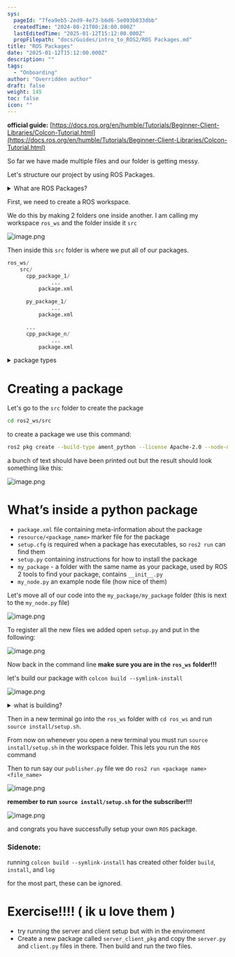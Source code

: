 ```yaml
---
sys:
  pageId: "7fea9eb5-2ed9-4e73-b6d6-5e093b833dbb"
  createdTime: "2024-08-21T00:28:00.000Z"
  lastEditedTime: "2025-01-12T15:12:00.000Z"
  propFilepath: "docs/Guides/intro_to_ROS2/ROS Packages.md"
title: "ROS Packages"
date: "2025-01-12T15:12:00.000Z"
description: ""
tags:
  - "Onboarding"
author: "Overridden author"
draft: false
weight: 145
toc: false
icon: ""
---
```


**official guide:** [https://docs.ros.org/en/humble/Tutorials/Beginner-Client-Libraries/Colcon-Tutorial.html](https://docs.ros.org/en/humble/Tutorials/Beginner-Client-Libraries/Colcon-Tutorial.html)

So far we have made multiple files and our folder is getting messy.

Let's structure our project by using ROS Packages.

<details>

<summary>What are ROS Packages?</summary>

ROS Packages are, as the name implies, packages of code that are highly sharable between ROS developers.

They consist of a folder, `package.xml` file, and source code

```python
      cpp_package_1/
		      ... imagine much code files here ..
          package.xml
```

</details>

First, we need to create a ROS workspace.

We do this by making 2 folders one inside another. I am calling my workspace `ros_ws` and the folder inside it `src`

![image.png](https://prod-files-secure.s3.us-west-2.amazonaws.com/d518164a-d88e-44d1-a4ee-3adb3bd8bce0/70706947-fd18-4537-a67b-e12946812d31/image.png?X-Amz-Algorithm=AWS4-HMAC-SHA256&X-Amz-Content-Sha256=UNSIGNED-PAYLOAD&X-Amz-Credential=ASIAZI2LB466QIWWACQX%2F20250613%2Fus-west-2%2Fs3%2Faws4_request&X-Amz-Date=20250613T121610Z&X-Amz-Expires=3600&X-Amz-Security-Token=IQoJb3JpZ2luX2VjECwaCXVzLXdlc3QtMiJIMEYCIQCymsrP6xCpegZTjAsnkJDEksnfozVJwCloahWKpGNSjwIhALOLBjrkW%2Ftu005swDSrTdsUHyFPG74OeU%2BPiok5xMqEKv8DCBUQABoMNjM3NDIzMTgzODA1Igx98i5DW%2BNq1kvyS44q3APYFwsaRQKdAlPVxA1YUlhbDZM1j7mRgn2751blr1Q6EaxxK9jmKRqR1IOO0%2FSA%2B0AB1d70etNm8kPq4ldcsBAl60L1M2ZfYNB%2BJW6bkyoy6K7%2FbByCsqlHjAGglVa6wQqYehOnLFu2Oqwdp4dSG10TqupJyseeujobCfzGHnVXjF8%2B7ur6RKSzRBv6CFZmv84QsTl%2B7EOfvS1numwZOY2rrkUE2ztDyV75mWLUZCZ7%2FYrsmeofj%2BbtS68uXqS%2FzvTEd88UAXTtYh%2FHgt3zOvN2pL1yYKQtW8ZxbiGSAeUVetnZQTyQ0Qb41shgicgBqAn7n%2FUJ%2BQGiq44P8cKilQr2eC6%2BxylfNyyjMm97oeSYqG1buCIehCTvL0zh0BlYIXXmCqCpzKcjdeBFRpF01EKSi3LZLuKUhHuU5ZBQvtfnb8wVCgaGFPKsZoNvVCNIa44GA%2Bils%2FPNFNeBW6Mnnwx%2BGH0oV1L4k8OmgFhtuUxLcAZKI2tkIQehH6X3ddJEe4n5XnRBH5fmjpiU7WQVXi95fv%2FvZQJxEsf6sgawGj1WANpGdgaMt8nybJnr5%2FVfCoohVx404JKsE9i%2FllYP5wmlG9m89%2F2uOQELkugiuRu%2FrRQoTfKSuBKOuTOSOjDDqbDCBjqkAf5QnZhJueAaHwqPQeI8RkB51lsTQmIcPcHkpxExQYDASuV8Ac%2FikidWQHc6%2BfhmR80%2FFghnnpXT49a16q%2FmxcSZIHiqKFHzMSG%2B5YgcuXspjOdYlaHmhSxC3AmHv3Q0rWNJhMl6TcHDuTx26J2vghG3cuF2rtJhalMvtoduXWmEyScb1HcactwO%2Bje38%2FX6MoVL5IOE5gecYIcpCewuz9Lqycbx&X-Amz-Signature=5ebe062d1cf0ddbf1a95ceb6be00b6465c7f9cd34948992c96302a44c6390d42&X-Amz-SignedHeaders=host&x-amz-checksum-mode=ENABLED&x-id=GetObject)

Then inside this `src` folder is where we put all of our packages.

```python
ros_ws/
    src/
      cpp_package_1/
		      ...
          package.xml

      py_package_1/
		      ...
          package.xml

      ...
      cpp_package_n/
		      ...
          package.xml

```

<details>

<summary>package types</summary>

packages can be either `C++` or python.

the intern file structure is different for each but for this guide we will stick to creating python packages

</details>

# Creating a package

Let's go to the `src` folder to create the package

```bash
cd ros2_ws/src
```

to create a package we use this command:

```bash
ros2 pkg create --build-type ament_python --license Apache-2.0 --node-name my_node my_package
```

a bunch of text should have been printed out but the result should look something like this:

![image.png](https://prod-files-secure.s3.us-west-2.amazonaws.com/d518164a-d88e-44d1-a4ee-3adb3bd8bce0/e6cf1e3f-8512-4a3e-b131-079f800bf3e8/image.png?X-Amz-Algorithm=AWS4-HMAC-SHA256&X-Amz-Content-Sha256=UNSIGNED-PAYLOAD&X-Amz-Credential=ASIAZI2LB466QIWWACQX%2F20250613%2Fus-west-2%2Fs3%2Faws4_request&X-Amz-Date=20250613T121610Z&X-Amz-Expires=3600&X-Amz-Security-Token=IQoJb3JpZ2luX2VjECwaCXVzLXdlc3QtMiJIMEYCIQCymsrP6xCpegZTjAsnkJDEksnfozVJwCloahWKpGNSjwIhALOLBjrkW%2Ftu005swDSrTdsUHyFPG74OeU%2BPiok5xMqEKv8DCBUQABoMNjM3NDIzMTgzODA1Igx98i5DW%2BNq1kvyS44q3APYFwsaRQKdAlPVxA1YUlhbDZM1j7mRgn2751blr1Q6EaxxK9jmKRqR1IOO0%2FSA%2B0AB1d70etNm8kPq4ldcsBAl60L1M2ZfYNB%2BJW6bkyoy6K7%2FbByCsqlHjAGglVa6wQqYehOnLFu2Oqwdp4dSG10TqupJyseeujobCfzGHnVXjF8%2B7ur6RKSzRBv6CFZmv84QsTl%2B7EOfvS1numwZOY2rrkUE2ztDyV75mWLUZCZ7%2FYrsmeofj%2BbtS68uXqS%2FzvTEd88UAXTtYh%2FHgt3zOvN2pL1yYKQtW8ZxbiGSAeUVetnZQTyQ0Qb41shgicgBqAn7n%2FUJ%2BQGiq44P8cKilQr2eC6%2BxylfNyyjMm97oeSYqG1buCIehCTvL0zh0BlYIXXmCqCpzKcjdeBFRpF01EKSi3LZLuKUhHuU5ZBQvtfnb8wVCgaGFPKsZoNvVCNIa44GA%2Bils%2FPNFNeBW6Mnnwx%2BGH0oV1L4k8OmgFhtuUxLcAZKI2tkIQehH6X3ddJEe4n5XnRBH5fmjpiU7WQVXi95fv%2FvZQJxEsf6sgawGj1WANpGdgaMt8nybJnr5%2FVfCoohVx404JKsE9i%2FllYP5wmlG9m89%2F2uOQELkugiuRu%2FrRQoTfKSuBKOuTOSOjDDqbDCBjqkAf5QnZhJueAaHwqPQeI8RkB51lsTQmIcPcHkpxExQYDASuV8Ac%2FikidWQHc6%2BfhmR80%2FFghnnpXT49a16q%2FmxcSZIHiqKFHzMSG%2B5YgcuXspjOdYlaHmhSxC3AmHv3Q0rWNJhMl6TcHDuTx26J2vghG3cuF2rtJhalMvtoduXWmEyScb1HcactwO%2Bje38%2FX6MoVL5IOE5gecYIcpCewuz9Lqycbx&X-Amz-Signature=c4af311e664c0e565cdf71279592f9b223684f2a549556893b0a213d3c601aa7&X-Amz-SignedHeaders=host&x-amz-checksum-mode=ENABLED&x-id=GetObject)

# What’s inside a python package

- `package.xml` file containing meta-information about the package
- `resource/<package_name>` marker file for the package
- `setup.cfg` is required when a package has executables, so `ros2 run` can find them
- `setup.py` containing instructions for how to install the package
- `my_package` - a folder with the same name as your package, used by ROS 2 tools to find your package, contains `__init__.py`
- `my_node.py` an example node file (how nice of them)

Let's move all of our code into the `my_package/my_package` folder (this is next to the `my_node.py` file)

![image.png](https://prod-files-secure.s3.us-west-2.amazonaws.com/d518164a-d88e-44d1-a4ee-3adb3bd8bce0/9ce58f11-0da9-4d3e-b86d-506a9685d378/image.png?X-Amz-Algorithm=AWS4-HMAC-SHA256&X-Amz-Content-Sha256=UNSIGNED-PAYLOAD&X-Amz-Credential=ASIAZI2LB466QIWWACQX%2F20250613%2Fus-west-2%2Fs3%2Faws4_request&X-Amz-Date=20250613T121610Z&X-Amz-Expires=3600&X-Amz-Security-Token=IQoJb3JpZ2luX2VjECwaCXVzLXdlc3QtMiJIMEYCIQCymsrP6xCpegZTjAsnkJDEksnfozVJwCloahWKpGNSjwIhALOLBjrkW%2Ftu005swDSrTdsUHyFPG74OeU%2BPiok5xMqEKv8DCBUQABoMNjM3NDIzMTgzODA1Igx98i5DW%2BNq1kvyS44q3APYFwsaRQKdAlPVxA1YUlhbDZM1j7mRgn2751blr1Q6EaxxK9jmKRqR1IOO0%2FSA%2B0AB1d70etNm8kPq4ldcsBAl60L1M2ZfYNB%2BJW6bkyoy6K7%2FbByCsqlHjAGglVa6wQqYehOnLFu2Oqwdp4dSG10TqupJyseeujobCfzGHnVXjF8%2B7ur6RKSzRBv6CFZmv84QsTl%2B7EOfvS1numwZOY2rrkUE2ztDyV75mWLUZCZ7%2FYrsmeofj%2BbtS68uXqS%2FzvTEd88UAXTtYh%2FHgt3zOvN2pL1yYKQtW8ZxbiGSAeUVetnZQTyQ0Qb41shgicgBqAn7n%2FUJ%2BQGiq44P8cKilQr2eC6%2BxylfNyyjMm97oeSYqG1buCIehCTvL0zh0BlYIXXmCqCpzKcjdeBFRpF01EKSi3LZLuKUhHuU5ZBQvtfnb8wVCgaGFPKsZoNvVCNIa44GA%2Bils%2FPNFNeBW6Mnnwx%2BGH0oV1L4k8OmgFhtuUxLcAZKI2tkIQehH6X3ddJEe4n5XnRBH5fmjpiU7WQVXi95fv%2FvZQJxEsf6sgawGj1WANpGdgaMt8nybJnr5%2FVfCoohVx404JKsE9i%2FllYP5wmlG9m89%2F2uOQELkugiuRu%2FrRQoTfKSuBKOuTOSOjDDqbDCBjqkAf5QnZhJueAaHwqPQeI8RkB51lsTQmIcPcHkpxExQYDASuV8Ac%2FikidWQHc6%2BfhmR80%2FFghnnpXT49a16q%2FmxcSZIHiqKFHzMSG%2B5YgcuXspjOdYlaHmhSxC3AmHv3Q0rWNJhMl6TcHDuTx26J2vghG3cuF2rtJhalMvtoduXWmEyScb1HcactwO%2Bje38%2FX6MoVL5IOE5gecYIcpCewuz9Lqycbx&X-Amz-Signature=6b4eb5c9c25eaf3a12d7f1a4bebc860460755f654fe3564f6a8c1d593a745a31&X-Amz-SignedHeaders=host&x-amz-checksum-mode=ENABLED&x-id=GetObject)

To register all the new files we added open `setup.py` and put in the following:

![image.png](https://prod-files-secure.s3.us-west-2.amazonaws.com/d518164a-d88e-44d1-a4ee-3adb3bd8bce0/1cd7c262-4cae-4496-9d75-c178537d24a2/image.png?X-Amz-Algorithm=AWS4-HMAC-SHA256&X-Amz-Content-Sha256=UNSIGNED-PAYLOAD&X-Amz-Credential=ASIAZI2LB466QIWWACQX%2F20250613%2Fus-west-2%2Fs3%2Faws4_request&X-Amz-Date=20250613T121610Z&X-Amz-Expires=3600&X-Amz-Security-Token=IQoJb3JpZ2luX2VjECwaCXVzLXdlc3QtMiJIMEYCIQCymsrP6xCpegZTjAsnkJDEksnfozVJwCloahWKpGNSjwIhALOLBjrkW%2Ftu005swDSrTdsUHyFPG74OeU%2BPiok5xMqEKv8DCBUQABoMNjM3NDIzMTgzODA1Igx98i5DW%2BNq1kvyS44q3APYFwsaRQKdAlPVxA1YUlhbDZM1j7mRgn2751blr1Q6EaxxK9jmKRqR1IOO0%2FSA%2B0AB1d70etNm8kPq4ldcsBAl60L1M2ZfYNB%2BJW6bkyoy6K7%2FbByCsqlHjAGglVa6wQqYehOnLFu2Oqwdp4dSG10TqupJyseeujobCfzGHnVXjF8%2B7ur6RKSzRBv6CFZmv84QsTl%2B7EOfvS1numwZOY2rrkUE2ztDyV75mWLUZCZ7%2FYrsmeofj%2BbtS68uXqS%2FzvTEd88UAXTtYh%2FHgt3zOvN2pL1yYKQtW8ZxbiGSAeUVetnZQTyQ0Qb41shgicgBqAn7n%2FUJ%2BQGiq44P8cKilQr2eC6%2BxylfNyyjMm97oeSYqG1buCIehCTvL0zh0BlYIXXmCqCpzKcjdeBFRpF01EKSi3LZLuKUhHuU5ZBQvtfnb8wVCgaGFPKsZoNvVCNIa44GA%2Bils%2FPNFNeBW6Mnnwx%2BGH0oV1L4k8OmgFhtuUxLcAZKI2tkIQehH6X3ddJEe4n5XnRBH5fmjpiU7WQVXi95fv%2FvZQJxEsf6sgawGj1WANpGdgaMt8nybJnr5%2FVfCoohVx404JKsE9i%2FllYP5wmlG9m89%2F2uOQELkugiuRu%2FrRQoTfKSuBKOuTOSOjDDqbDCBjqkAf5QnZhJueAaHwqPQeI8RkB51lsTQmIcPcHkpxExQYDASuV8Ac%2FikidWQHc6%2BfhmR80%2FFghnnpXT49a16q%2FmxcSZIHiqKFHzMSG%2B5YgcuXspjOdYlaHmhSxC3AmHv3Q0rWNJhMl6TcHDuTx26J2vghG3cuF2rtJhalMvtoduXWmEyScb1HcactwO%2Bje38%2FX6MoVL5IOE5gecYIcpCewuz9Lqycbx&X-Amz-Signature=44f21527d7557ef58689b69285997faa72eacc955194984aee516d2555da83ba&X-Amz-SignedHeaders=host&x-amz-checksum-mode=ENABLED&x-id=GetObject)

Now back in the command line **make sure you are in the** **`ros_ws`** **folder!!!**

let's build our package with `colcon build --symlink-install`

![image.png](https://prod-files-secure.s3.us-west-2.amazonaws.com/d518164a-d88e-44d1-a4ee-3adb3bd8bce0/2f2a0d27-b173-48fd-b189-5f5c0ce65619/image.png?X-Amz-Algorithm=AWS4-HMAC-SHA256&X-Amz-Content-Sha256=UNSIGNED-PAYLOAD&X-Amz-Credential=ASIAZI2LB466QIWWACQX%2F20250613%2Fus-west-2%2Fs3%2Faws4_request&X-Amz-Date=20250613T121610Z&X-Amz-Expires=3600&X-Amz-Security-Token=IQoJb3JpZ2luX2VjECwaCXVzLXdlc3QtMiJIMEYCIQCymsrP6xCpegZTjAsnkJDEksnfozVJwCloahWKpGNSjwIhALOLBjrkW%2Ftu005swDSrTdsUHyFPG74OeU%2BPiok5xMqEKv8DCBUQABoMNjM3NDIzMTgzODA1Igx98i5DW%2BNq1kvyS44q3APYFwsaRQKdAlPVxA1YUlhbDZM1j7mRgn2751blr1Q6EaxxK9jmKRqR1IOO0%2FSA%2B0AB1d70etNm8kPq4ldcsBAl60L1M2ZfYNB%2BJW6bkyoy6K7%2FbByCsqlHjAGglVa6wQqYehOnLFu2Oqwdp4dSG10TqupJyseeujobCfzGHnVXjF8%2B7ur6RKSzRBv6CFZmv84QsTl%2B7EOfvS1numwZOY2rrkUE2ztDyV75mWLUZCZ7%2FYrsmeofj%2BbtS68uXqS%2FzvTEd88UAXTtYh%2FHgt3zOvN2pL1yYKQtW8ZxbiGSAeUVetnZQTyQ0Qb41shgicgBqAn7n%2FUJ%2BQGiq44P8cKilQr2eC6%2BxylfNyyjMm97oeSYqG1buCIehCTvL0zh0BlYIXXmCqCpzKcjdeBFRpF01EKSi3LZLuKUhHuU5ZBQvtfnb8wVCgaGFPKsZoNvVCNIa44GA%2Bils%2FPNFNeBW6Mnnwx%2BGH0oV1L4k8OmgFhtuUxLcAZKI2tkIQehH6X3ddJEe4n5XnRBH5fmjpiU7WQVXi95fv%2FvZQJxEsf6sgawGj1WANpGdgaMt8nybJnr5%2FVfCoohVx404JKsE9i%2FllYP5wmlG9m89%2F2uOQELkugiuRu%2FrRQoTfKSuBKOuTOSOjDDqbDCBjqkAf5QnZhJueAaHwqPQeI8RkB51lsTQmIcPcHkpxExQYDASuV8Ac%2FikidWQHc6%2BfhmR80%2FFghnnpXT49a16q%2FmxcSZIHiqKFHzMSG%2B5YgcuXspjOdYlaHmhSxC3AmHv3Q0rWNJhMl6TcHDuTx26J2vghG3cuF2rtJhalMvtoduXWmEyScb1HcactwO%2Bje38%2FX6MoVL5IOE5gecYIcpCewuz9Lqycbx&X-Amz-Signature=8070401d2fc65530136cf2ec7bc67e918a43300568b7213bda89394eac09c154&X-Amz-SignedHeaders=host&x-amz-checksum-mode=ENABLED&x-id=GetObject)

<details>

<summary>what is building?</summary>

if you are a CS major at Rose-Hulman you will learn the answer to this in CSSE132

but TLDR; is it combines all the code files into one program that can be run easily 

</details>

Then in a new terminal go into the `ros_ws` folder with `cd ros_ws` and run `source install/setup.sh`. 

From now on whenever you open a new terminal you must run `source install/setup.sh` in the workspace folder. This lets you run the `ROS` command

Then to run say our `publisher.py` file we do `ros2 run <package name> <file_name>`

![image.png](https://prod-files-secure.s3.us-west-2.amazonaws.com/d518164a-d88e-44d1-a4ee-3adb3bd8bce0/4f4b1219-3a44-4632-aa0a-ce3471699f59/image.png?X-Amz-Algorithm=AWS4-HMAC-SHA256&X-Amz-Content-Sha256=UNSIGNED-PAYLOAD&X-Amz-Credential=ASIAZI2LB466QIWWACQX%2F20250613%2Fus-west-2%2Fs3%2Faws4_request&X-Amz-Date=20250613T121610Z&X-Amz-Expires=3600&X-Amz-Security-Token=IQoJb3JpZ2luX2VjECwaCXVzLXdlc3QtMiJIMEYCIQCymsrP6xCpegZTjAsnkJDEksnfozVJwCloahWKpGNSjwIhALOLBjrkW%2Ftu005swDSrTdsUHyFPG74OeU%2BPiok5xMqEKv8DCBUQABoMNjM3NDIzMTgzODA1Igx98i5DW%2BNq1kvyS44q3APYFwsaRQKdAlPVxA1YUlhbDZM1j7mRgn2751blr1Q6EaxxK9jmKRqR1IOO0%2FSA%2B0AB1d70etNm8kPq4ldcsBAl60L1M2ZfYNB%2BJW6bkyoy6K7%2FbByCsqlHjAGglVa6wQqYehOnLFu2Oqwdp4dSG10TqupJyseeujobCfzGHnVXjF8%2B7ur6RKSzRBv6CFZmv84QsTl%2B7EOfvS1numwZOY2rrkUE2ztDyV75mWLUZCZ7%2FYrsmeofj%2BbtS68uXqS%2FzvTEd88UAXTtYh%2FHgt3zOvN2pL1yYKQtW8ZxbiGSAeUVetnZQTyQ0Qb41shgicgBqAn7n%2FUJ%2BQGiq44P8cKilQr2eC6%2BxylfNyyjMm97oeSYqG1buCIehCTvL0zh0BlYIXXmCqCpzKcjdeBFRpF01EKSi3LZLuKUhHuU5ZBQvtfnb8wVCgaGFPKsZoNvVCNIa44GA%2Bils%2FPNFNeBW6Mnnwx%2BGH0oV1L4k8OmgFhtuUxLcAZKI2tkIQehH6X3ddJEe4n5XnRBH5fmjpiU7WQVXi95fv%2FvZQJxEsf6sgawGj1WANpGdgaMt8nybJnr5%2FVfCoohVx404JKsE9i%2FllYP5wmlG9m89%2F2uOQELkugiuRu%2FrRQoTfKSuBKOuTOSOjDDqbDCBjqkAf5QnZhJueAaHwqPQeI8RkB51lsTQmIcPcHkpxExQYDASuV8Ac%2FikidWQHc6%2BfhmR80%2FFghnnpXT49a16q%2FmxcSZIHiqKFHzMSG%2B5YgcuXspjOdYlaHmhSxC3AmHv3Q0rWNJhMl6TcHDuTx26J2vghG3cuF2rtJhalMvtoduXWmEyScb1HcactwO%2Bje38%2FX6MoVL5IOE5gecYIcpCewuz9Lqycbx&X-Amz-Signature=dd8fb36fffef6cb3acd72c8b48f331a91fe125b300951460fbdaf8a21d7bc519&X-Amz-SignedHeaders=host&x-amz-checksum-mode=ENABLED&x-id=GetObject)

**remember to run** **`source install/setup.sh`** **for the subscriber!!!**

![image.png](https://prod-files-secure.s3.us-west-2.amazonaws.com/d518164a-d88e-44d1-a4ee-3adb3bd8bce0/02121119-dad4-49ec-8356-c956108b4243/image.png?X-Amz-Algorithm=AWS4-HMAC-SHA256&X-Amz-Content-Sha256=UNSIGNED-PAYLOAD&X-Amz-Credential=ASIAZI2LB466QIWWACQX%2F20250613%2Fus-west-2%2Fs3%2Faws4_request&X-Amz-Date=20250613T121610Z&X-Amz-Expires=3600&X-Amz-Security-Token=IQoJb3JpZ2luX2VjECwaCXVzLXdlc3QtMiJIMEYCIQCymsrP6xCpegZTjAsnkJDEksnfozVJwCloahWKpGNSjwIhALOLBjrkW%2Ftu005swDSrTdsUHyFPG74OeU%2BPiok5xMqEKv8DCBUQABoMNjM3NDIzMTgzODA1Igx98i5DW%2BNq1kvyS44q3APYFwsaRQKdAlPVxA1YUlhbDZM1j7mRgn2751blr1Q6EaxxK9jmKRqR1IOO0%2FSA%2B0AB1d70etNm8kPq4ldcsBAl60L1M2ZfYNB%2BJW6bkyoy6K7%2FbByCsqlHjAGglVa6wQqYehOnLFu2Oqwdp4dSG10TqupJyseeujobCfzGHnVXjF8%2B7ur6RKSzRBv6CFZmv84QsTl%2B7EOfvS1numwZOY2rrkUE2ztDyV75mWLUZCZ7%2FYrsmeofj%2BbtS68uXqS%2FzvTEd88UAXTtYh%2FHgt3zOvN2pL1yYKQtW8ZxbiGSAeUVetnZQTyQ0Qb41shgicgBqAn7n%2FUJ%2BQGiq44P8cKilQr2eC6%2BxylfNyyjMm97oeSYqG1buCIehCTvL0zh0BlYIXXmCqCpzKcjdeBFRpF01EKSi3LZLuKUhHuU5ZBQvtfnb8wVCgaGFPKsZoNvVCNIa44GA%2Bils%2FPNFNeBW6Mnnwx%2BGH0oV1L4k8OmgFhtuUxLcAZKI2tkIQehH6X3ddJEe4n5XnRBH5fmjpiU7WQVXi95fv%2FvZQJxEsf6sgawGj1WANpGdgaMt8nybJnr5%2FVfCoohVx404JKsE9i%2FllYP5wmlG9m89%2F2uOQELkugiuRu%2FrRQoTfKSuBKOuTOSOjDDqbDCBjqkAf5QnZhJueAaHwqPQeI8RkB51lsTQmIcPcHkpxExQYDASuV8Ac%2FikidWQHc6%2BfhmR80%2FFghnnpXT49a16q%2FmxcSZIHiqKFHzMSG%2B5YgcuXspjOdYlaHmhSxC3AmHv3Q0rWNJhMl6TcHDuTx26J2vghG3cuF2rtJhalMvtoduXWmEyScb1HcactwO%2Bje38%2FX6MoVL5IOE5gecYIcpCewuz9Lqycbx&X-Amz-Signature=84eae7d6bc5990334c323ddd1036f369327ca47de167aa67bedee6acd6771531&X-Amz-SignedHeaders=host&x-amz-checksum-mode=ENABLED&x-id=GetObject)

and congrats you have successfully setup your own `ROS` package.

### Sidenote:

running `colcon build --symlink-install` has created other folder `build`, `install`, and `log`

for the most part, these can be ignored.

# Exercise!!!! ( ik u love them )

- try running the server and client setup but with in the enviroment
- Create a new package called `server_client_pkg` and copy the `server.py` and `client.py` files in there. Then build and run the two files.
